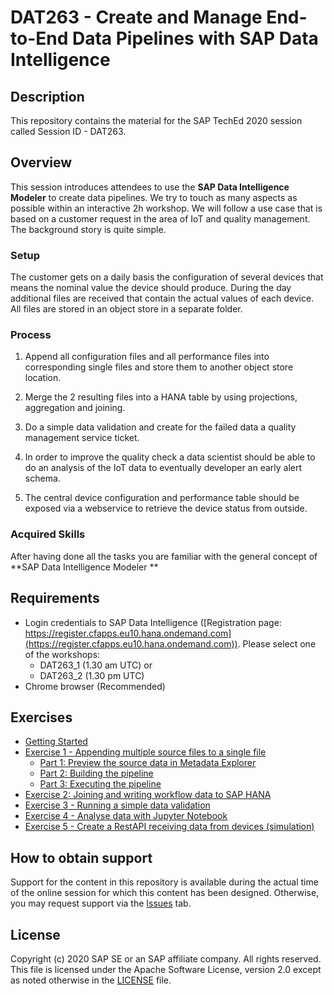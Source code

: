 # DAT263 - Create and Manage End-to-End Data Pipelines with SAP Data Intelligence

## Description

This repository contains the material for the SAP TechEd 2020 session called Session ID - DAT263.

## Overview

This session introduces attendees to use the **SAP Data Intelligence Modeler** to create data pipelines. We try to touch as many aspects as possible within an interactive 2h workshop. We will follow a use case that is based on a customer request in the area of IoT and quality management. The background story is quite simple.

### Setup
 The customer gets on a daily basis the configuration of several devices that means the nominal value the device should produce. During the day additional files are received that contain the actual values of each device. All files are stored in an object store in a separate folder.

### Process
1. Append all configuration files and all performance files into corresponding single files and store them to another object store location.

2. Merge the 2 resulting files into a HANA table by using projections, aggregation and joining.

3. Do a simple data validation and create for the failed data a quality management service ticket.

4. In order to improve the quality check a data scientist should be able to do an analysis of the IoT data to eventually developer an early alert schema.

5. The central device configuration and performance table should be exposed via a webservice to retrieve the device status from outside.

### Acquired Skills
After having done all the tasks you are familiar with the general concept of **SAP Data Intelligence Modeler **


## Requirements

  * Login credentials to SAP Data Intelligence ([Registration page: https://register.cfapps.eu10.hana.ondemand.com](https://register.cfapps.eu10.hana.ondemand.com)). Please select one of the workshops: 
  	* DAT263\_1 (1.30 am UTC) or 
  	* DAT263\_2 (1.30 pm UTC)
  * Chrome browser (Recommended)


## Exercises

- [Getting Started](exercises/gettingstarted/)
- [Exercise 1 - Appending multiple source files to a single file](exercises/ex1/)
    - [Part 1: Preview the source data in Metadata Explorer](exercises/ex1#Part-1-Preview-the-source-data-in-Metadata-Explorer)
    - [Part 2: Building the pipeline](exercises/ex1#Part-2-Building-the-pipeline)
    - [Part 3: Executing the pipeline](exercises/ex1#Part-3-Executing-the-pipeline)
- [Exercise 2: Joining and writing workflow data to SAP HANA](exercises/ex2/)
- [Exercise 3 - Running a simple data validation](exercises/ex3/)
- [Exercise 4 - Analyse data with Jupyter Notebook](exercises/ex4/)
- [Exercise 5 - Create a RestAPI receiving data from devices (simulation)](exercises/ex5/)


## How to obtain support

Support for the content in this repository is available during the actual time of the online session for which this content has been designed. Otherwise, you may request support via the [Issues](../../issues) tab.

## License
Copyright (c) 2020 SAP SE or an SAP affiliate company. All rights reserved. This file is licensed under the Apache Software License, version 2.0 except as noted otherwise in the [LICENSE](LICENSES/Apache-2.0.txt) file.
